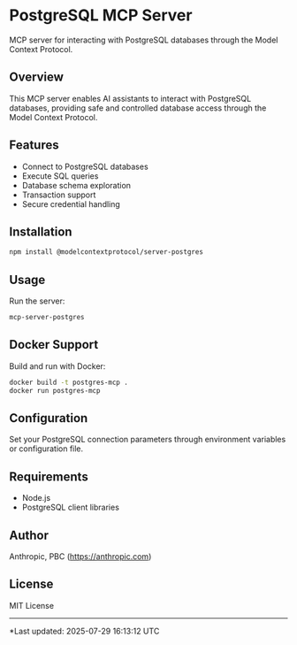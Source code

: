 # PostgreSQL MCP Server

MCP server for interacting with PostgreSQL databases through the Model Context Protocol.

## Overview

This MCP server enables AI assistants to interact with PostgreSQL databases, providing safe and controlled database access through the Model Context Protocol.

## Features

- Connect to PostgreSQL databases
- Execute SQL queries
- Database schema exploration
- Transaction support
- Secure credential handling

## Installation

```bash
npm install @modelcontextprotocol/server-postgres
```

## Usage

Run the server:

```bash
mcp-server-postgres
```

## Docker Support

Build and run with Docker:

```bash
docker build -t postgres-mcp .
docker run postgres-mcp
```

## Configuration

Set your PostgreSQL connection parameters through environment variables or configuration file.

## Requirements

- Node.js
- PostgreSQL client libraries

## Author

Anthropic, PBC (https://anthropic.com)

## License

MIT License

---
*Last updated: 2025-07-29 16:13:12 UTC